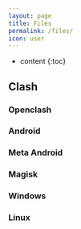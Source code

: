 ```yaml
---
layout: page
title: Files
permalink: /files/
icon: user
---
```


* content
{:toc}

## Clash

### Openclash

### Android

### Meta Android

### Magisk

### Windows

### Linux